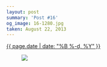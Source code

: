 ```yaml
---
layout: post
summary: 'Post #16'
og_image: 16-1280.jpg
taken: August 22, 2013
---
```


<div class="post">
 <time>
  <a href="/16">
   {{ page.date | date: "%B %-d, %Y" }}
  </a>
 </time>
 <a href="/16">
  <figure data-taken="8/22/2013">
   <img sizes="(min-width: 700px) 50vw, calc(100vw - 2rem)" src="{{ site.assets_url }}/16-640.jpg" srcset="{{ site.assets_url }}/16-1280.jpg 1280w, {{ site.assets_url }}/16-960.jpg 960w, {{ site.assets_url }}/16-640.jpg 640w, {{ site.assets_url }}/16-320.jpg 320w"/>
  </figure>
 </a>
</div>
